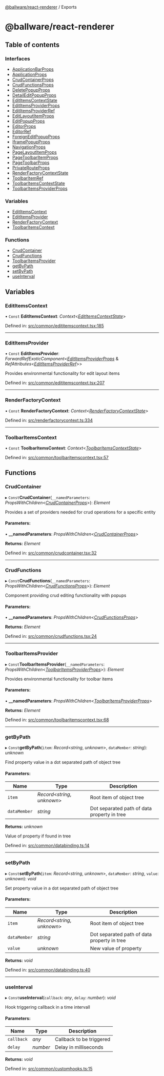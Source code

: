 [@ballware/react-renderer](README.md) / Exports

# @ballware/react-renderer

## Table of contents

### Interfaces

- [ApplicationBarProps](interfaces/applicationbarprops.md)
- [ApplicationProps](interfaces/applicationprops.md)
- [CrudContainerProps](interfaces/crudcontainerprops.md)
- [CrudFunctionsProps](interfaces/crudfunctionsprops.md)
- [DeletePopupProps](interfaces/deletepopupprops.md)
- [DetailEditPopupProps](interfaces/detaileditpopupprops.md)
- [EditItemsContextState](interfaces/edititemscontextstate.md)
- [EditItemsProviderProps](interfaces/edititemsproviderprops.md)
- [EditItemsProviderRef](interfaces/edititemsproviderref.md)
- [EditLayoutItemProps](interfaces/editlayoutitemprops.md)
- [EditPopupProps](interfaces/editpopupprops.md)
- [EditorProps](interfaces/editorprops.md)
- [EditorRef](interfaces/editorref.md)
- [ForeignEditPopupProps](interfaces/foreigneditpopupprops.md)
- [IframePopupProps](interfaces/iframepopupprops.md)
- [NavigationProps](interfaces/navigationprops.md)
- [PageLayoutItemProps](interfaces/pagelayoutitemprops.md)
- [PageToolbarItemProps](interfaces/pagetoolbaritemprops.md)
- [PageToolbarProps](interfaces/pagetoolbarprops.md)
- [PrivateRouteProps](interfaces/privaterouteprops.md)
- [RenderFactoryContextState](interfaces/renderfactorycontextstate.md)
- [ToolbarItemRef](interfaces/toolbaritemref.md)
- [ToolbarItemsContextState](interfaces/toolbaritemscontextstate.md)
- [ToolbarItemsProviderProps](interfaces/toolbaritemsproviderprops.md)

### Variables

- [EditItemsContext](modules.md#edititemscontext)
- [EditItemsProvider](modules.md#edititemsprovider)
- [RenderFactoryContext](modules.md#renderfactorycontext)
- [ToolbarItemsContext](modules.md#toolbaritemscontext)

### Functions

- [CrudContainer](modules.md#crudcontainer)
- [CrudFunctions](modules.md#crudfunctions)
- [ToolbarItemsProvider](modules.md#toolbaritemsprovider)
- [getByPath](modules.md#getbypath)
- [setByPath](modules.md#setbypath)
- [useInterval](modules.md#useinterval)

## Variables

### EditItemsContext

• `Const` **EditItemsContext**: *Context*<[*EditItemsContextState*](interfaces/edititemscontextstate.md)\>

Defined in: [src/common/edititemscontext.tsx:185](https://github.com/frankball/ballware-react-renderer/blob/762165e/src/common/edititemscontext.tsx#L185)

___

### EditItemsProvider

• `Const` **EditItemsProvider**: *ForwardRefExoticComponent*<[*EditItemsProviderProps*](interfaces/edititemsproviderprops.md) & *RefAttributes*<[*EditItemsProviderRef*](interfaces/edititemsproviderref.md)\>\>

Provides environmental functionality for edit layout items

Defined in: [src/common/edititemscontext.tsx:207](https://github.com/frankball/ballware-react-renderer/blob/762165e/src/common/edititemscontext.tsx#L207)

___

### RenderFactoryContext

• `Const` **RenderFactoryContext**: *Context*<[*RenderFactoryContextState*](interfaces/renderfactorycontextstate.md)\>

Defined in: [src/renderfactorycontext.ts:334](https://github.com/frankball/ballware-react-renderer/blob/762165e/src/renderfactorycontext.ts#L334)

___

### ToolbarItemsContext

• `Const` **ToolbarItemsContext**: *Context*<[*ToolbarItemsContextState*](interfaces/toolbaritemscontextstate.md)\>

Defined in: [src/common/toolbaritemscontext.tsx:57](https://github.com/frankball/ballware-react-renderer/blob/762165e/src/common/toolbaritemscontext.tsx#L57)

## Functions

### CrudContainer

▸ `Const`**CrudContainer**(`__namedParameters`: *PropsWithChildren*<[*CrudContainerProps*](interfaces/crudcontainerprops.md)\>): *Element*

Provides a set of providers needed for crud operations for a specific entity

#### Parameters:

• **__namedParameters**: *PropsWithChildren*<[*CrudContainerProps*](interfaces/crudcontainerprops.md)\>

**Returns:** *Element*

Defined in: [src/common/crudcontainer.tsx:32](https://github.com/frankball/ballware-react-renderer/blob/762165e/src/common/crudcontainer.tsx#L32)

___

### CrudFunctions

▸ `Const`**CrudFunctions**(`__namedParameters`: *PropsWithChildren*<[*CrudFunctionsProps*](interfaces/crudfunctionsprops.md)\>): *Element*

Component providing crud editing functionality with popups

#### Parameters:

• **__namedParameters**: *PropsWithChildren*<[*CrudFunctionsProps*](interfaces/crudfunctionsprops.md)\>

**Returns:** *Element*

Defined in: [src/common/crudfunctions.tsx:24](https://github.com/frankball/ballware-react-renderer/blob/762165e/src/common/crudfunctions.tsx#L24)

___

### ToolbarItemsProvider

▸ `Const`**ToolbarItemsProvider**(`__namedParameters`: *PropsWithChildren*<[*ToolbarItemsProviderProps*](interfaces/toolbaritemsproviderprops.md)\>): *Element*

Provides environmental functionality for toolbar items

#### Parameters:

• **__namedParameters**: *PropsWithChildren*<[*ToolbarItemsProviderProps*](interfaces/toolbaritemsproviderprops.md)\>

**Returns:** *Element*

Defined in: [src/common/toolbaritemscontext.tsx:68](https://github.com/frankball/ballware-react-renderer/blob/762165e/src/common/toolbaritemscontext.tsx#L68)

___

### getByPath

▸ `Const`**getByPath**(`item`: *Record*<*string*, *unknown*\>, `dataMember`: *string*): *unknown*

Find property value in a dot separated path of object tree

#### Parameters:

Name | Type | Description |
------ | ------ | ------ |
`item` | *Record*<*string*, *unknown*\> | Root item of object tree   |
`dataMember` | *string* | Dot separated path of data property in tree   |

**Returns:** *unknown*

Value of property if found in tree

Defined in: [src/common/databinding.ts:14](https://github.com/frankball/ballware-react-renderer/blob/762165e/src/common/databinding.ts#L14)

___

### setByPath

▸ `Const`**setByPath**(`item`: *Record*<*string*, *unknown*\>, `dataMember`: *string*, `value`: *unknown*): *void*

Set property value in a dot separated path of object tree

#### Parameters:

Name | Type | Description |
------ | ------ | ------ |
`item` | *Record*<*string*, *unknown*\> | Root item of object tree   |
`dataMember` | *string* | Dot separated path of data property in tree   |
`value` | *unknown* | New value of property    |

**Returns:** *void*

Defined in: [src/common/databinding.ts:40](https://github.com/frankball/ballware-react-renderer/blob/762165e/src/common/databinding.ts#L40)

___

### useInterval

▸ `Const`**useInterval**(`callback`: *any*, `delay`: *number*): *void*

Hook triggering callback in a time intervall

#### Parameters:

Name | Type | Description |
------ | ------ | ------ |
`callback` | *any* | Callback to be triggered   |
`delay` | *number* | Delay in milliseconds    |

**Returns:** *void*

Defined in: [src/common/customhooks.ts:15](https://github.com/frankball/ballware-react-renderer/blob/762165e/src/common/customhooks.ts#L15)
